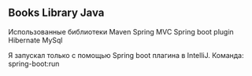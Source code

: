 ## Books Library Java


Использованные библиотеки
Maven
Spring MVC
Spring boot plugin
Hibernate
MySql



Я запускал только с помощью Spring boot плагина в IntelliJ. Команда: spring-boot:run